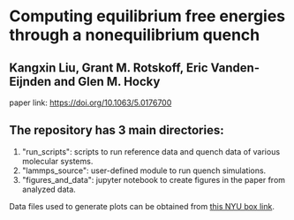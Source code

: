 # Computing equilibrium free energies through a nonequilibrium quench #
## Kangxin Liu, Grant M. Rotskoff, Eric Vanden-Eijnden and Glen M. Hocky ##

paper link: https://doi.org/10.1063/5.0176700

## The repository has 3 main directories: ##

1. "run_scripts": scripts to run reference data and quench data of various molecular systems.
2. "lammps_source": user-defined module to run quench simulations.
3. "figures_and_data": jupyter notebook to create figures in the paper from analyzed data.

Data files used to generate plots can be obtained from [this NYU box link](https://nyu.box.com/s/20m7k3nysnr5hqnxt6uyul8nssyta5yx).
